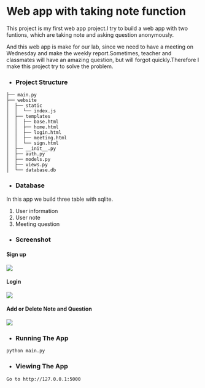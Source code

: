 # Web app with taking note function
This project is my first web app project.I try to build a web app with two funtions, which are taking note and asking question anonymously.

And this web app is make for our lab, since we need to have a meeting on Wednesday and make the weekly report.Sometimes, teacher and classmates will have an amazing question, but will forgot quickly.Therefore I make this project try to solve the problem.


* ### Project Structure
```
├── main.py
├── website
│  ├── static
│  │  └── index.js
│  ├── templates
│  │  ├── base.html
│  │  ├── home.html
│  │  ├── login.html
│  │  ├── meeting.html
│  │  └── sign.html
│  ├── __init__.py
│  ├── auth.py
│  ├── models.py
│  ├── views.py
│  └── database.db
```

* ### Database
In this app we build three table with sqlite.
1. User information
2. User note
3. Meeting question


* ### Screenshot
#### Sign up
![](https://i.imgur.com/Mj8B0TT.png)

#### Login
![](https://i.imgur.com/DJL7nG2.png)

#### Add or Delete Note and Question
![](https://i.imgur.com/BGHuRwa.png)

* ### Running The App
```
python main.py
```

* ### Viewing The App
```
Go to http://127.0.0.1:5000
```
